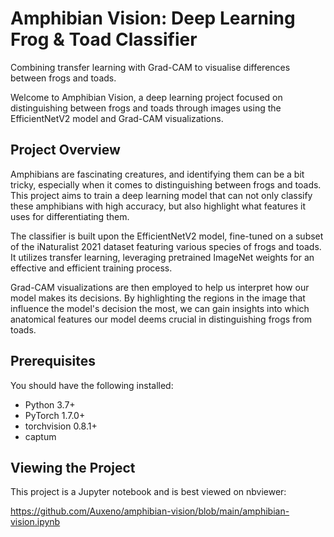 # Amphibian Vision: Deep Learning Frog & Toad Classifier
Combining transfer learning with Grad-CAM to visualise differences between frogs and toads.

Welcome to Amphibian Vision, a deep learning project focused on distinguishing between frogs and toads through images using the EfficientNetV2 model and Grad-CAM visualizations.

## Project Overview
Amphibians are fascinating creatures, and identifying them can be a bit tricky, especially when it comes to distinguishing between frogs and toads. This project aims to train a deep learning model that can not only classify these amphibians with high accuracy, but also highlight what features it uses for differentiating them.

The classifier is built upon the EfficientNetV2 model, fine-tuned on a subset of the iNaturalist 2021 dataset featuring various species of frogs and toads. It utilizes transfer learning, leveraging pretrained ImageNet weights for an effective and efficient training process.

Grad-CAM visualizations are then employed to help us interpret how our model makes its decisions. By highlighting the regions in the image that influence the model's decision the most, we can gain insights into which anatomical features our model deems crucial in distinguishing frogs from toads.

## Prerequisites
You should have the following installed:

- Python 3.7+
- PyTorch 1.7.0+
- torchvision 0.8.1+
- captum

## Viewing the Project
This project is a Jupyter notebook and is best viewed on nbviewer:

https://github.com/Auxeno/amphibian-vision/blob/main/amphibian-vision.ipynb
